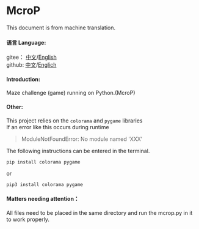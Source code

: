 # McroP

This document is from machine translation.

#### 语言   Language:
  gitee： [中文](https://gitee.com/yxrlyg/mcrop)/[English](https://gitee.com/yxrlyg/mcrop/blob/master/README-en.md)\
  github:  [中文](https://github.com/lyggb721210/Examples)/[Englich](https://github.com/lyggb721210/Examples/blob/master/README-en.md)
#### Introduction:
  Maze challenge (game) running on Python.(McroP)
#### Other:
  This project relies on the ``colorama`` and ``pygame`` libraries  
  If an error like this occurs during runtime
>ModuleNotFoundError: No module named 'XXX'

  The following instructions can be entered in the terminal.

	pip install colorama pygame
  or

	pip3 install colorama pygame
#### Matters needing attention：
  All files need to be placed in the same directory and run the mcrop.py in it to work properly.
  
